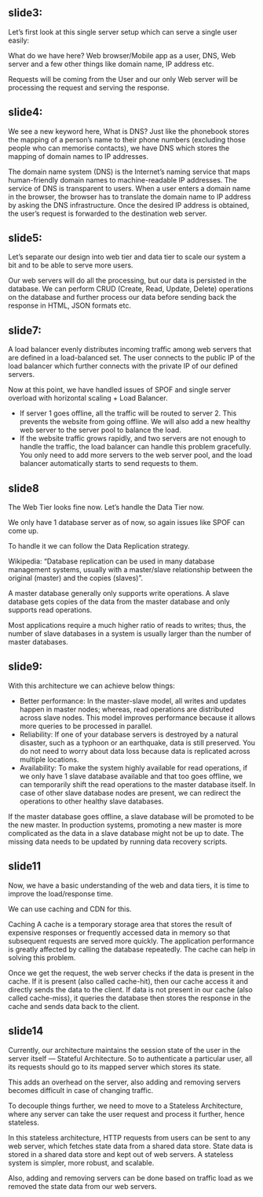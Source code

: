 

## slide3:

Let’s first look at this single server setup which can serve a single user easily:

What do we have here?
Web browser/Mobile app as a user, DNS, Web server and a few other things like domain name, IP address etc.

Requests will be coming from the User and our only Web server will be processing the request and serving the response.


## slide4:
We see a new keyword here, What is DNS?
Just like the phonebook stores the mapping of a person’s name to their phone numbers (excluding those people who can memorise contacts), we have DNS which stores the mapping of domain names to IP addresses.

The domain name system (DNS) is the Internet’s naming service that maps human-friendly domain names to machine-readable IP addresses. The service of DNS is transparent to users. When a user enters a domain name in the browser, the browser has to translate the domain name to IP address by asking the DNS infrastructure. Once the desired IP address is obtained, the user’s request is forwarded to the destination web server.


## slide5:
Let’s separate our design into web tier and data tier to scale our system a bit and to be able to serve more users.

Our web servers will do all the processing, but our data is persisted in the database. We can perform CRUD (Create, Read, Update, Delete) operations on the database and further process our data before sending back the response in HTML, JSON formats etc.

## slide7:
A load balancer evenly distributes incoming traffic among web servers that are defined in a load-balanced set. The user connects to the public IP of the load balancer which further connects with the private IP of our defined servers.

Now at this point, we have handled issues of SPOF and single server overload with horizontal scaling + Load Balancer.

- If server 1 goes offline, all the traffic will be routed to server 2. This prevents the website from going offline. We will also add a new healthy web server to the server pool to balance the load.
- If the website traffic grows rapidly, and two servers are not enough to handle the traffic, the load balancer can handle this problem gracefully. You only need to add more servers to the web server pool, and the load balancer automatically starts to send requests to them.


## slide8
The Web Tier looks fine now. Let’s handle the Data Tier now.

We only have 1 database server as of now, so again issues like SPOF can come up.

To handle it we can follow the Data Replication strategy.

Wikipedia: “Database replication can be used in many database management systems, usually with a master/slave relationship between the original (master) and the copies (slaves)”.

A master database generally only supports write operations. A slave database gets copies of the data from the master database and only supports read operations.

Most applications require a much higher ratio of reads to writes; thus, the number of slave databases in a system is usually larger than the number of master databases.


## slide9:
With this architecture we can achieve below things:

- Better performance: In the master-slave model, all writes and updates happen in master nodes; whereas, read operations are distributed across slave nodes. This model improves performance because it allows more queries to be processed in parallel.
- Reliability: If one of your database servers is destroyed by a natural disaster, such as a typhoon or an earthquake, data is still preserved. You do not need to worry about data loss because data is replicated across multiple locations.
- Availability: To make the system highly available for read operations, if we only have 1 slave database available and that too goes offline, we can temporarily shift the read operations to the master database itself. In case of other slave database nodes are present, we can redirect the operations to other healthy slave databases.

If the master database goes offline, a slave database will be promoted to be the new master. In production systems, promoting a new master is more complicated as the data in a slave database might not be up to date. The missing data needs to be updated by running data recovery scripts.


## slide11
Now, we have a basic understanding of the web and data tiers, it is time to improve the load/response time.

We can use caching and CDN for this.

Caching
A cache is a temporary storage area that stores the result of expensive responses or frequently accessed data in memory so that subsequent requests are served more quickly. The application performance is greatly affected by calling the database repeatedly. The cache can help in solving this problem.

Once we get the request, the web server checks if the data is present in the cache. If it is present (also called cache-hit), then our cache access it and directly sends the data to the client. If data is not present in our cache (also called cache-miss), it queries the database then stores the response in the cache and sends data back to the client.

## slide14
Currently, our architecture maintains the session state of the user in the server itself — Stateful Architecture. So to authenticate a particular user, all its requests should go to its mapped server which stores its state.

This adds an overhead on the server, also adding and removing servers becomes difficult in case of changing traffic.

To decouple things further, we need to move to a Stateless Architecture, where any server can take the user request and process it further, hence stateless.

In this stateless architecture, HTTP requests from users can be sent to any web server, which fetches state data from a shared data store. State data is stored in a shared data store and kept out of web servers. A stateless system is simpler, more robust, and scalable.

Also, adding and removing servers can be done based on traffic load as we removed the state data from our web servers.


